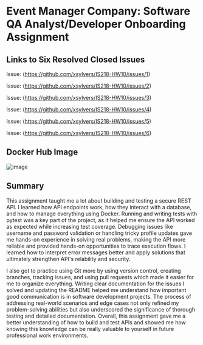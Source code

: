 # Event Manager Company: Software QA Analyst/Developer Onboarding Assignment

## Links to Six Resolved Closed Issues
Issue: (https://github.com/xsylvers/IS218-HW10/issues/1)

Issue: (https://github.com/xsylvers/IS218-HW10/issues/2)

Issue: (https://github.com/xsylvers/IS218-HW10/issues/3)

Issue: (https://github.com/xsylvers/IS218-HW10/issues/4)

Issue: (https://github.com/xsylvers/IS218-HW10/issues/5)

Issue: (https://github.com/xsylvers/IS218-HW10/issues/6)

## Docker Hub Image 
![image](https://github.com/user-attachments/assets/ddfc3242-f751-4846-9253-fe340838ef00)


## Summary

This assignment taught me a lot about building and testing a secure REST API. I learned how API endpoints work, how they interact with a database, and how to manage everything using Docker. Running and writing tests with pytest was a key part of the project, as it helped me ensure the API worked as expected while increasing test coverage. Debugging issues like username and password validation or handling tricky profile updates gave me hands-on experience in solving real problems, making the API more reliable and provided hands-on opportunities to trace execution flows. I learned how to interpret error messages better and apply solutions that ultimately strengthen API's relability and security.

I also got to practice using Git more by using version control, creating branches, tracking issues, and using pull requests which made it easier for me to organize everything. Writing clear documentation for the issues I solved and updating the README helped me understand how important good communication is in software development projects. The process of addressing real-world scenarios and edge cases not only refined my problem-solving abilities but also underscored the significance of thorough testing and detailed documentation. Overall, this assignment gave me a better understanding of how to build and test APIs and showed me how knowing this knowledge can be really valuable to yourself in future professional work environments.



